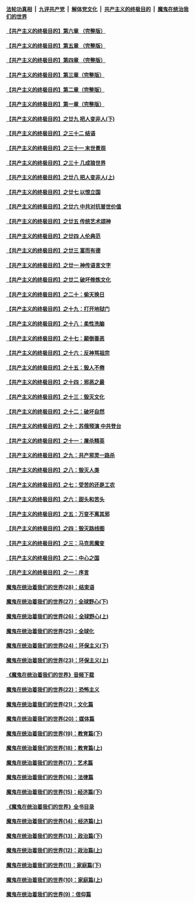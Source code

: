 

####  [法轮功真相](../../../../basic/blob/master/README.md?t=05221531) &nbsp;|&nbsp; [九评共产党](../../../../9ping.md/blob/master/README.md?t=05221531) &nbsp;|&nbsp; [解体党文化](../../../../jtdwh.md/blob/master/README.md?t=05221531)  &nbsp;|&nbsp; [共产主义的终极目的](../../../../gczydzjmd.md/blob/master/README.md?t=05221531) &nbsp;|&nbsp; [魔鬼在统治我们的世界](../../../../mgztzwmdsj.md/blob/master/README.md?t=05221531) 

#### [【共产主义的终极目的】第六章 （完整版）](../pages/nsc422/n11428913.md?t=05221531) 

#### [【共产主义的终极目的】第五章 （完整版）](../pages/nsc422/n11428912.md?t=05221531) 

#### [【共产主义的终极目的】第四章 （完整版）](../pages/nsc422/n11428907.md?t=05221531) 

#### [【共产主义的终极目的】第三章（完整版）](../pages/nsc422/n11428848.md?t=05221531) 

#### [【共产主义的终极目的】第二章（完整版）](../pages/nsc422/n11428831.md?t=05221531) 

#### [【共产主义的终极目的】第一章（完整版）](../pages/nsc422/n11417651.md?t=05221531) 

#### [【共产主义的终极目的】之廿九 把人变非人(下)](../pages/nsc422/n11344140.md?t=05221531) 

#### [【共产主义的终极目的】之三十二 结语](../pages/nsc422/n11360535.md?t=05221531) 

#### [【共产主义的终极目的】之三十一 末世景观](../pages/nsc422/n11351129.md?t=05221531) 

#### [【共产主义的终极目的】之三十 几成狼世界](../pages/nsc422/n11348280.md?t=05221531) 

#### [【共产主义的终极目的】之廿八 把人变非人(上)](../pages/nsc422/n11340492.md?t=05221531) 

#### [【共产主义的终极目的】之廿七 以恨立国](../pages/nsc422/n11336944.md?t=05221531) 

#### [【共产主义的终极目的】之廿六 中共对抗普世价值](../pages/nsc422/n11324785.md?t=05221531) 

#### [【共产主义的终极目的】之廿五 传统艺术颂神](../pages/nsc422/n11296396.md?t=05221531) 

#### [【共产主义的终极目的】之廿四 人伦典范](../pages/nsc422/n11296397.md?t=05221531) 

#### [【共产主义的终极目的】之廿三 富而有德](../pages/nsc422/n11283598.md?t=05221531) 

#### [【共产主义的终极目的】之廿一 神传语言文字](../pages/nsc422/n11263265.md?t=05221531) 

#### [【共产主义的终极目的】之廿二 破坏修炼文化](../pages/nsc422/n11245728.md?t=05221531) 

#### [【共产主义的终极目的】之二十：偷天换日](../pages/nsc422/n11238846.md?t=05221531) 

#### [【共产主义的终极目的】之十九：打开地狱门](../pages/nsc422/n11206376.md?t=05221531) 

#### [【共产主义的终极目的】之十八：柔性洗脑](../pages/nsc422/n11199994.md?t=05221531) 

#### [【共产主义的终极目的】之十七：颠倒善恶](../pages/nsc422/n11179782.md?t=05221531) 

#### [【共产主义的终极目的】之十六：反神骂祖宗](../pages/nsc422/n11166798.md?t=05221531) 

#### [【共产主义的终极目的】之十五：毁人不倦](../pages/nsc422/n11166792.md?t=05221531) 

#### [【共产主义的终极目的】之十四：邪恶之最](../pages/nsc422/n11150249.md?t=05221531) 

#### [【共产主义的终极目的】之十三：毁灭文化](../pages/nsc422/n11135227.md?t=05221531) 

#### [【共产主义的终极目的】之十二：破坏自然](../pages/nsc422/n11135214.md?t=05221531) 

#### [【共产主义的终极目的】之十：苏俄预演 中共登台](../pages/nsc422/n11118424.md?t=05221531) 

#### [【共产主义的终极目的】之十一：屠杀精英](../pages/nsc422/n11118442.md?t=05221531) 

#### [【共产主义的终极目的】之九：共产邪灵一路杀](../pages/nsc422/n11114139.md?t=05221531) 

#### [【共产主义的终极目的】之八：毁灭人类](../pages/nsc422/n11108503.md?t=05221531) 

#### [【共产主义的终极目的】之七：受苦的还是工农](../pages/nsc422/n11101809.md?t=05221531) 

#### [【共产主义的终极目的】之六：甜头和苦头](../pages/nsc422/n11096971.md?t=05221531) 

#### [【共产主义的终极目的】之五：万变不离其邪](../pages/nsc422/n11091285.md?t=05221531) 

#### [【共产主义的终极目的】之四：毁灭路线图](../pages/nsc422/n11086284.md?t=05221531) 

#### [【共产主义的终极目的】之三：马克思魔变](../pages/nsc422/n11061941.md?t=05221531) 

#### [【共产主义的终极目的】之二：中心之国](../pages/nsc422/n11047728.md?t=05221531) 

#### [【共产主义的终极目的】之一：序言](../pages/nsc422/n11086077.md?t=05221531) 

#### [魔鬼在统治着我们的世界(28)：结束语](../pages/nsc422/n10936246.md?t=05221531) 

#### [魔鬼在统治着我们的世界(27)：全球野心(下)](../pages/nsc422/n10928319.md?t=05221531) 

#### [魔鬼在统治着我们的世界(26)：全球野心(上)](../pages/nsc422/n10900318.md?t=05221531) 

#### [魔鬼在统治着我们的世界(25)：全球化](../pages/nsc422/n10788205.md?t=05221531) 

#### [魔鬼在统治着我们的世界(24)：环保主义(下)](../pages/nsc422/n10695307.md?t=05221531) 

#### [魔鬼在统治着我们的世界(23)：环保主义(上)](../pages/nsc422/n10688613.md?t=05221531) 

#### [《魔鬼在统治着我们的世界》音频下载](../pages/nsc422/n10635553.md?t=05221531) 

#### [魔鬼在统治着我们的世界(22)：恐怖主义](../pages/nsc422/n10614727.md?t=05221531) 

#### [魔鬼在统治着我们的世界(21)：文化篇](../pages/nsc422/n10597706.md?t=05221531) 

#### [魔鬼在统治着我们的世界(20)：媒体篇](../pages/nsc422/n10586579.md?t=05221531) 

#### [魔鬼在统治着我们的世界(19)：教育篇(下)](../pages/nsc422/n10564808.md?t=05221531) 

#### [魔鬼在统治着我们的世界(18)：教育篇(上)](../pages/nsc422/n10526970.md?t=05221531) 

#### [魔鬼在统治着我们的世界(17)：艺术篇](../pages/nsc422/n10499093.md?t=05221531) 

#### [魔鬼在统治着我们的世界(16)：法律篇](../pages/nsc422/n10485969.md?t=05221531) 

#### [魔鬼在统治着我们的世界(15)：经济篇(下)](../pages/nsc422/n10469975.md?t=05221531) 

#### [《魔鬼在统治着我们的世界》全书目录](../pages/nsc422/n10464261.md?t=05221531) 

#### [魔鬼在统治着我们的世界(14)：经济篇(上)](../pages/nsc422/n10457370.md?t=05221531) 

#### [魔鬼在统治着我们的世界(13)：政治篇(下)](../pages/nsc422/n10448270.md?t=05221531) 

#### [魔鬼在统治着我们的世界(12)：政治篇(上)](../pages/nsc422/n10444576.md?t=05221531) 

#### [魔鬼在统治着我们的世界(11)：家庭篇(下)](../pages/nsc422/n10440961.md?t=05221531) 

#### [魔鬼在统治着我们的世界(10)：家庭篇(上)](../pages/nsc422/n10435448.md?t=05221531) 

#### [魔鬼在统治着我们的世界(9)：信仰篇](../pages/nsc422/n10432159.md?t=05221531) 

